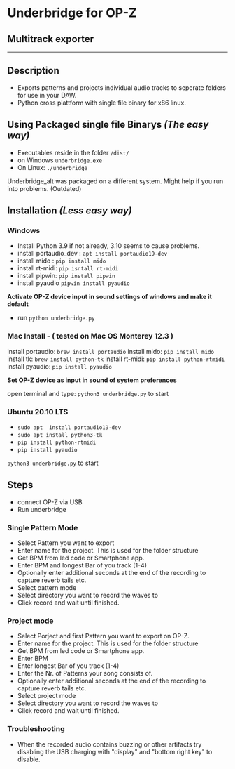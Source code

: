 # Underbridge for OP-Z
## Multitrack exporter
---

## Description

- Exports patterns and projects individual audio tracks to seperate folders for use in your DAW.
- Python cross plattform with single file binary for x86 linux.

## Using Packaged single file Binarys _(The easy way)_

- Executables reside in the folder `/dist/`
- on Windows
    `underbridge.exe`
- On Linux:
``./underbridge``


Underbridge_alt was packaged on a different system. Might help if you run into problems. (Outdated)

## Installation _(Less easy way)_

### Windows

- Install Python 3.9 if not already, 3.10 seems to cause problems.
- install portaudio_dev : `apt install portaudio19-dev`
- install mido :  `pip install mido`
- install rt-midi: `pip isntall rt-midi`
- install pipwin: `pip install pipwin`
- install pyaudio `pipwin install pyaudio`

**Activate OP-Z device input in sound settings of windows and make it default**

- run `python underbridge.py`

### Mac Install - ( tested on Mac OS Monterey 12.3 )

install portaudio: `brew install portaudio`
install mido: `pip install mido`
install tk: `brew install python-tk`
install rt-midi: `pip install python-rtmidi`
install pyaudio: `pip install pyaudio`

**Set OP-Z device as input in sound of system preferences**

open terminal and type: `python3 underbridge.py` to start

### Ubuntu 20.10 LTS

 - `sudo apt  install portaudio19-dev`
- `sudo apt install python3-tk`
- `pip install python-rtmidi`
- `pip install pyaudio`

`python3 underbridge.py` to start

## Steps

- connect OP-Z via USB
- Run underbridge

### Single Pattern Mode

- Select Pattern you want to export
- Enter name for the project. This is used for the folder structure
- Get BPM from led code or Smartphone app.
- Enter BPM and longest Bar of you track (1-4)
- Optionally enter additional seconds at the end of the recording to capture reverb tails etc.
- Select pattern mode
- Select directory you want to record the waves to
- Click record and wait until finished.

### Project mode

- Select Porject and first Pattern you want to export on OP-Z.
- Enter name for the project. This is used for the folder structure
- Get BPM from led code or Smartphone app.
- Enter BPM
- Enter longest Bar of you track (1-4)
- Enter the Nr. of Patterns your song consists of.
- Optionally enter additional seconds at the end of the recording to capture reverb tails etc.
- Select project mode
- Select directory you want to record the waves to
- Click record and wait until finished.

### Troubleshooting
- When the recorded audio contains buzzing or other artifacts try disabling the USB charging with "display" and "bottom right key" to disable.
